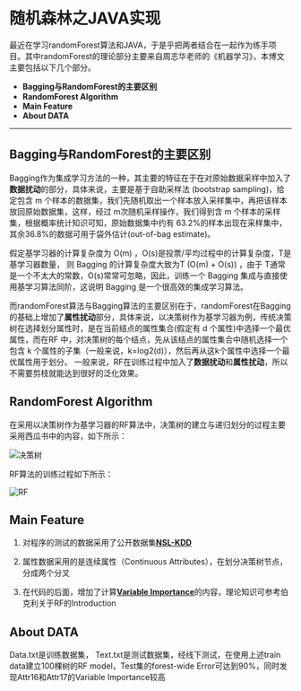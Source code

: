 # 随机森林之JAVA实现

 最近在学习randomForest算法和JAVA，于是乎把两者结合在一起作为练手项目。其中randomForest的理论部分主要来自周志华老师的《机器学习》，本博文主要包括以下几个部分。
- **Bagging与RandomForest的主要区别**
- **RandomForest Algorithm**
- **Main Feature**
- **About DATA**
-------------------


## Bagging与RandomForest的主要区别


Bagging作为集成学习方法的一种，其主要的特征在于在对原始数据采样中加入了**数据扰动**的部分，具体来说，主要是基于自助采样法 (bootstrap sampling)，给定包含 m 个样本的数据集，我们先随机取出一个样本放入采样集中，再把该样本放回原始数据集，这样，经过 m次随机采样操作，我们得到含 m 个样本的采样集，根据概率统计知识可知，原始数据集中约有 63.2%的样本出现在采样集中，其余36.8%的数据可用于袋外估计(out-of-bag estimate)。

假定基学习器的计算复杂度为 O(m) ，O(s)是投票/平均过程中的计算复杂度，T是基学习器数量， 则 Bagging 的计算复杂度大致为T (O(m) + O(s)) ，由于 T通常是一个不太大的常数，O(s)常常可忽略，因此，训练一个 Bagging 集成与直接使用基学习算法同阶，这说明 Bagging 是一个很高效的集成学习算法。

而randomForest算法与Bagging算法的主要区别在于，randomForest在Bagging的基础上增加了**属性扰动**部分，具体来说，以决策树作为基学习器为例，传统决策树在选择划分属性时，是在当前结点的属性集合(假定有 d 个属性)中选择一个最优属性，而在RF 中，对决策树的每个结点，先从该结点的属性集合中随机选择一个包含 k 个属性的子集（一般来说，k=log2(d)），然后再从这k个属性中选择一个最优属性用于划分。
一般来说，RF在训练过程中加入了**数据扰动**和**属性扰动**，所以不需要剪枝就能达到很好的泛化效果。

## RandomForest Algorithm

在采用以决策树作为基学习器的RF算法中，决策树的建立与递归划分的过程主要采用西瓜书中的内容，如下所示：

![决策树](http://img.blog.csdn.net/20171225214106036)

RF算法的训练过程如下所示：

![RF](http://img.blog.csdn.net/20171225214337677)

## Main Feature

1. 对程序的测试的数据采用了公开数据集[**NSL-KDD**](http://www.unb.ca/cic/datasets/nsl.html)

2. 属性数据采用的是连续属性（Continuous Attributes），在划分决策树节点，分成两个分叉

3. 在代码的后面，增加了计算[**Variable Importance**](http://www.stat.berkeley.edu/~breiman/RandomForests/cc_home.htm#ooberr)的内容，理论知识可参考伯克利关于RF的Introduction


## About DATA

Data.txt是训练数据集， Text.txt是测试数据集，经线下测试，在使用上述train data建立100棵树的RF model，Test集的forest-wide Error可达到90%，同时发现Attr16和Attr17的Variable Importance较高

